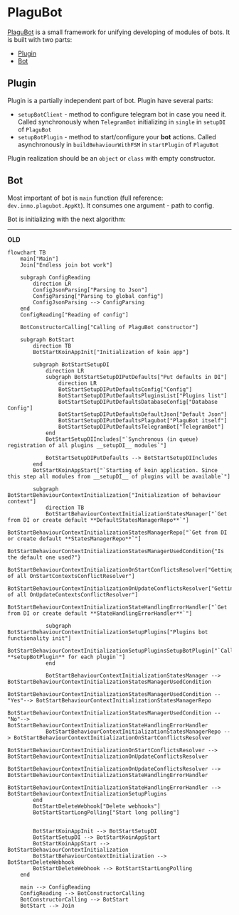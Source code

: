 # PlaguBot

[PlaguBot](https://github.com/InsanusMokrassar/PlaguBot) is a small framework for unifying developing of modules of bots. It is built with two parts:

* [Plugin](https://github.com/InsanusMokrassar/PlaguBot/blob/master/plugin/src/main/kotlin/dev/inmo/plagubot/Plugin.kt)
* [Bot](https://github.com/InsanusMokrassar/PlaguBot/tree/master/bot/src/main/kotlin/dev/inmo/plagubot)

## Plugin

Plugin is a partially independent part of bot. Plugin have several parts:

* `setupBotClient` - method to configure telegram bot in case you need it. Called synchronously when `TelegramBot`
initializing in `single` in `setupDI` of `PlaguBot`
* `setupBotPlugin` - method to start/configure your **bot** actions. Called asynchronously in `buildBehaviourWithFSM`
in `startPlugin` of `PlaguBot`

Plugin realization should be an `object` or `class` with empty constructor.

## Bot

Most important of bot is `main` function (full reference: `dev.inmo.plagubot.AppKt`). It consumes one argument - path to config.

Bot is initializing with the next algorithm:


---

**OLD**

```mermaid
flowchart TB
    main["Main"]
    Join["Endless join bot work"]

    subgraph ConfigReading
        direction LR
        ConfigJsonParsing["Parsing to Json"]
        ConfigParsing["Parsing to global config"]
        ConfigJsonParsing --> ConfigParsing
    end
    ConfigReading["Reading of config"]
    
    BotConstructorCalling["Calling of PlaguBot constructor"]

    subgraph BotStart
        direction TB
        BotStartKoinAppInit["Initialization of koin app"]
        
        subgraph BotStartSetupDI
            direction LR
            subgraph BotStartSetupDIPutDefaults["Put defaults in DI"]
                direction LR
                BotStartSetupDIPutDefaultsConfig["Config"]
                BotStartSetupDIPutDefaultsPluginsList["Plugins list"]
                BotStartSetupDIPutDefaultsDatabaseConfig["Database Config"]
                BotStartSetupDIPutDefaultsDefaultJson["Default Json"]
                BotStartSetupDIPutDefaultsPlagubot["PlaguBot itself"]
                BotStartSetupDIPutDefaultsTelegramBot["TelegramBot"]
            end
            BotStartSetupDIIncludes["`Synchronous (in queue) registration of all plugins __setupDI__ modules`"]

            BotStartSetupDIPutDefaults --> BotStartSetupDIIncludes
        end
        BotStartKoinAppStart["`Starting of koin application. Since this step all modules from __setupDI__ of plugins will be available`"]
        
        subgraph BotStartBehaviourContextInitialization["Initialization of behaviour context"]
            direction TB
            BotStartBehaviourContextInitializationStatesManager["`Get from DI or create default **DefaultStatesManagerRepo**`"]
            BotStartBehaviourContextInitializationStatesManagerRepo["`Get from DI or create default **StatesManagerRepo**`"]
            BotStartBehaviourContextInitializationStatesManagerUsedCondition{"Is the default one used?"}
            BotStartBehaviourContextInitializationOnStartConflictsResolver["Getting of all OnStartContextsConflictResolver"]
            BotStartBehaviourContextInitializationOnUpdateConflictsResolver["Getting of all OnUpdateContextsConflictResolver"]
            BotStartBehaviourContextInitializationStateHandlingErrorHandler["`Get from DI or create default **StateHandlingErrorHandler**`"]

            subgraph BotStartBehaviourContextInitializationSetupPlugins["Plugins bot functionality init"]
                BotStartBehaviourContextInitializationSetupPluginsSetupBotPlugin["`Call **setupBotPlugin** for each plugin`"]
            end

            BotStartBehaviourContextInitializationStatesManager --> BotStartBehaviourContextInitializationStatesManagerUsedCondition
            BotStartBehaviourContextInitializationStatesManagerUsedCondition --"Yes"--> BotStartBehaviourContextInitializationStatesManagerRepo
            BotStartBehaviourContextInitializationStatesManagerUsedCondition --"No"--> BotStartBehaviourContextInitializationStateHandlingErrorHandler
            BotStartBehaviourContextInitializationStatesManagerRepo --> BotStartBehaviourContextInitializationOnStartConflictsResolver
            BotStartBehaviourContextInitializationOnStartConflictsResolver --> BotStartBehaviourContextInitializationOnUpdateConflictsResolver
            BotStartBehaviourContextInitializationOnUpdateConflictsResolver --> BotStartBehaviourContextInitializationStateHandlingErrorHandler
            BotStartBehaviourContextInitializationStateHandlingErrorHandler --> BotStartBehaviourContextInitializationSetupPlugins
        end
        BotStartDeleteWebhook["Delete webhooks"]
        BotStartStartLongPolling["Start long polling"]
        
        
        BotStartKoinAppInit --> BotStartSetupDI
        BotStartSetupDI --> BotStartKoinAppStart
        BotStartKoinAppStart --> BotStartBehaviourContextInitialization
        BotStartBehaviourContextInitialization --> BotStartDeleteWebhook
        BotStartDeleteWebhook --> BotStartStartLongPolling
    end
    
    main --> ConfigReading
    ConfigReading --> BotConstructorCalling
    BotConstructorCalling --> BotStart
    BotStart --> Join
```
